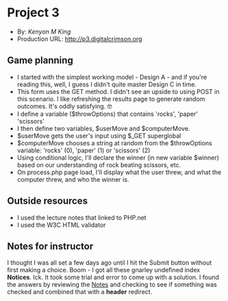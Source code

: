 # Project 3
+ By: *Kenyon M King*
+ Production URL: <http://p3.digitalcrimson.org>

## Game planning
* I started with the simplest working model - Design A - and if you're reading this, well, I guess I didn't quite master Design C in time.
* This form uses the GET method. I didn't see an upside to using POST in this scenario. I like refreshing the results page to generate random outcomes. It's oddly satisfying. 🤓 
* I define a variable ($throwOptions) that contains 'rocks', 'paper' 'scissors'
* I then define two variables, $userMove and $computerMove. 
* $userMove gets the user's input using $_GET superglobal
* $computerMove chooses a string at random from the $throwOptions variable: 'rocks' (0), 'paper' (1) or 'scissors' (2)
* Using conditional logic, I'll declare the winner (in new variable $winner) based on our understanding of rock beating scissors, etc.
* On process.php page load, I'll display what the user threw, and what the computer threw, and who the winner is.


## Outside resources
* I used the lecture notes that linked to PHP.net
* I used the W3C HTML validator

## Notes for instructor
I thought I was all set a few days ago until I hit the Submit button without first making a choice.  Boom - I got all these gnarley undefined index __Notices__. Ick.
It took some trial and error to come up with a solution. I found the answers by reviewing the [Notes](https://hesweb.dev/e2/notes#/php/form-inputs-misc) and checking to see if something was checked and  combined that with a __header__ redirect.
